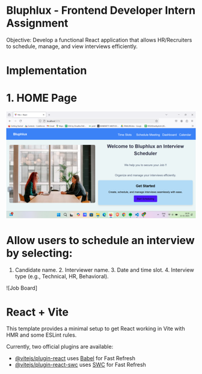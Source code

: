 
# Bluphlux - Frontend Developer Intern Assignment

Objective: Develop a functional React application that allows HR/Recruiters to schedule, manage, and view interviews efficiently.

# Implementation 

# 1. HOME Page

![Job Board](https://github.com/rajeshkrack/Bluphlux---Frontend-Developer-Intern-Assignment/blob/main/public/Screenshot%202025-01-21%20183936.png)

# Allow users to schedule an interview by selecting:
  1. Candidate name. 2. Interviewer name. 3. Date and time slot. 4. Interview type (e.g., Technical, HR, Behavioral).

![Job Board]






















# React + Vite

This template provides a minimal setup to get React working in Vite with HMR and some ESLint rules.

Currently, two official plugins are available:

- [@vitejs/plugin-react](https://github.com/vitejs/vite-plugin-react/blob/main/packages/plugin-react/README.md) uses [Babel](https://babeljs.io/) for Fast Refresh
- [@vitejs/plugin-react-swc](https://github.com/vitejs/vite-plugin-react-swc) uses [SWC](https://swc.rs/) for Fast Refresh



